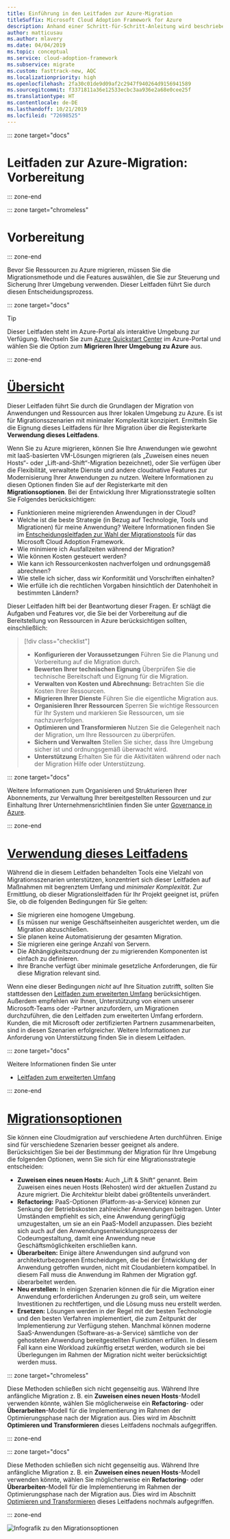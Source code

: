 ```yaml
---
title: Einführung in den Leitfaden zur Azure-Migration
titleSuffix: Microsoft Cloud Adoption Framework for Azure
description: Anhand einer Schritt-für-Schritt-Anleitung wird beschrieben, wie Sie die Dienste Ihres Unternehmens effizient zu Azure migrieren.
author: matticusau
ms.author: mlavery
ms.date: 04/04/2019
ms.topic: conceptual
ms.service: cloud-adoption-framework
ms.subservice: migrate
ms.custom: fasttrack-new, AQC
ms.localizationpriority: high
ms.openlocfilehash: 2fa30c01de9d09af2c2947f940264d9156941589
ms.sourcegitcommit: f3371811a36e12533ecbc3aa936e2a68e0cee25f
ms.translationtype: HT
ms.contentlocale: de-DE
ms.lasthandoff: 10/21/2019
ms.locfileid: "72698525"
---
```

::: zone target="docs"

# <a name="azure-migration-guide-before-you-start"></a>Leitfaden zur Azure-Migration: Vorbereitung

::: zone-end

::: zone target="chromeless"

# <a name="before-you-start"></a>Vorbereitung

::: zone-end

Bevor Sie Ressourcen zu Azure migrieren, müssen Sie die Migrationsmethode und die Features auswählen, die Sie zur Steuerung und Sicherung Ihrer Umgebung verwenden. Dieser Leitfaden führt Sie durch diesen Entscheidungsprozess.

::: zone target="docs"

> [!TIP]
> Dieser Leitfaden steht im Azure-Portal als interaktive Umgebung zur Verfügung. Wechseln Sie zum [Azure Quickstart Center](https://portal.azure.com/?feature.quickstart=true#blade/Microsoft_Azure_Resources/QuickstartCenterBlade) im Azure-Portal und wählen Sie die Option zum **Migrieren Ihrer Umgebung zu Azure** aus.

::: zone-end

# <a name="overviewtaboverview"></a>[Übersicht](#tab/Overview)

Dieser Leitfaden führt Sie durch die Grundlagen der Migration von Anwendungen und Ressourcen aus Ihrer lokalen Umgebung zu Azure. Es ist für Migrationsszenarien mit minimaler Komplexität konzipiert. Ermitteln Sie die Eignung dieses Leitfadens für Ihre Migration über die Registerkarte **Verwendung dieses Leitfadens**.

Wenn Sie zu Azure migrieren, können Sie Ihre Anwendungen wie gewohnt mit IaaS-basierten VM-Lösungen migrieren (als „Zuweisen eines neuen Hosts“- oder „Lift-and-Shift“-Migration bezeichnet), oder Sie verfügen über die Flexibilität, verwaltete Dienste und andere cloudnative Features zur Modernisierung Ihrer Anwendungen zu nutzen. Weitere Informationen zu diesen Optionen finden Sie auf der Registerkarte mit den **Migrationsoptionen**. Bei der Entwicklung Ihrer Migrationsstrategie sollten Sie Folgendes berücksichtigen:

- Funktionieren meine migrierenden Anwendungen in der Cloud?
- Welche ist die beste Strategie (in Bezug auf Technologie, Tools und Migrationen) für meine Anwendung? Weitere Informationen finden Sie im [Entscheidungsleitfaden zur Wahl der Migrationstools](../../decision-guides/migrate-decision-guide/index.md) für das Microsoft Cloud Adoption Framework.
- Wie minimiere ich Ausfallzeiten während der Migration?
- Wie können Kosten gesteuert werden?
- Wie kann ich Ressourcenkosten nachverfolgen und ordnungsgemäß abrechnen?
- Wie stelle ich sicher, dass wir Konformität und Vorschriften einhalten?
- Wie erfülle ich die rechtlichen Vorgaben hinsichtlich der Datenhoheit in bestimmten Ländern?

Dieser Leitfaden hilft bei der Beantwortung dieser Fragen. Er schlägt die Aufgaben und Features vor, die Sie bei der Vorbereitung auf die Bereitstellung von Ressourcen in Azure berücksichtigen sollten, einschließlich:

> [!div class="checklist"]
>
> - **Konfigurieren der Voraussetzungen** Führen Sie die Planung und Vorbereitung auf die Migration durch.
> - **Bewerten Ihrer technischen Eignung** Überprüfen Sie die technische Bereitschaft und Eignung für die Migration.
> - **Verwalten von Kosten und Abrechnung:** Betrachten Sie die Kosten Ihrer Ressourcen.
> - **Migrieren Ihrer Dienste** Führen Sie die eigentliche Migration aus.
> - **Organisieren Ihrer Ressourcen** Sperren Sie wichtige Ressourcen für Ihr System und markieren Sie Ressourcen, um sie nachzuverfolgen.
> - **Optimieren und Transformieren** Nutzen Sie die Gelegenheit nach der Migration, um Ihre Ressourcen zu überprüfen.
> - **Sichern und Verwalten** Stellen Sie sicher, dass Ihre Umgebung sicher ist und ordnungsgemäß überwacht wird.
> - **Unterstützung** Erhalten Sie für die Aktivitäten während oder nach der Migration Hilfe oder Unterstützung.

::: zone target="docs"

Weitere Informationen zum Organisieren und Strukturieren Ihrer Abonnements, zur Verwaltung Ihrer bereitgestellten Ressourcen und zur Einhaltung Ihrer Unternehmensrichtlinien finden Sie unter [Governance in Azure](https://docs.microsoft.com/azure/security/governance-in-azure).

::: zone-end

# <a name="when-to-use-this-guidetabwhentousethisguide"></a>[Verwendung dieses Leitfadens](#tab/WhenToUseThisGuide)

Während die in diesem Leitfaden behandelten Tools eine Vielzahl von Migrationsszenarien unterstützen, konzentriert sich dieser Leitfaden auf Maßnahmen mit begrenztem Umfang und _minimaler Komplexität_. Zur Ermittlung, ob dieser Migrationsleitfaden für Ihr Projekt geeignet ist, prüfen Sie, ob die folgenden Bedingungen für Sie gelten:

- Sie migrieren eine homogene Umgebung.
- Es müssen nur wenige Geschäftseinheiten ausgerichtet werden, um die Migration abzuschließen.
- Sie planen keine Automatisierung der gesamten Migration.
- Sie migrieren eine geringe Anzahl von Servern.
- Die Abhängigkeitszuordnung der zu migrierenden Komponenten ist einfach zu definieren.
- Ihre Branche verfügt über minimale gesetzliche Anforderungen, die für diese Migration relevant sind.

Wenn eine dieser Bedingungen _nicht_ auf Ihre Situation zutrifft, sollten Sie stattdessen den [Leitfaden zum erweiterten Umfang](../expanded-scope/index.md) berücksichtigen. Außerdem empfehlen wir Ihnen, Unterstützung von einem unserer Microsoft-Teams oder -Partner anzufordern, um Migrationen durchzuführen, die den Leitfaden zum erweiterten Umfang erfordern. Kunden, die mit Microsoft oder zertifizierten Partnern zusammenarbeiten, sind in diesen Szenarien erfolgreicher. Weitere Informationen zur Anforderung von Unterstützung finden Sie in diesem Leitfaden.

<!-- markdownlint-enable MD033 -->

::: zone target="docs"

Weitere Informationen finden Sie unter

- [Leitfaden zum erweiterten Umfang](../expanded-scope/index.md)

::: zone-end

# <a name="migration-optionstabmigrationoptions"></a>[Migrationsoptionen](#tab/MigrationOptions)

Sie können eine Cloudmigration auf verschiedene Arten durchführen. Einige sind für verschiedene Szenarien besser geeignet als andere. Berücksichtigen Sie bei der Bestimmung der Migration für Ihre Umgebung die folgenden Optionen, wenn Sie sich für eine Migrationsstrategie entscheiden:

- **Zuweisen eines neuen Hosts:** Auch „Lift & Shift“ genannt. Beim Zuweisen eines neuen Hosts (Rehosten) wird der aktuellen Zustand zu Azure migriert. Die Architektur bleibt dabei größtenteils unverändert.
- **Refactoring:** PaaS-Optionen (Platform-as-a-Service) können zur Senkung der Betriebskosten zahlreicher Anwendungen beitragen. Unter Umständen empfiehlt es sich, eine Anwendung geringfügig umzugestalten, um sie an ein PaaS-Modell anzupassen. Dies bezieht sich auch auf den Anwendungsentwicklungsprozess der Codeumgestaltung, damit eine Anwendung neue Geschäftsmöglichkeiten erschließen kann.
- **Überarbeiten:** Einige ältere Anwendungen sind aufgrund von architekturbezogenen Entscheidungen, die bei der Entwicklung der Anwendung getroffen wurden, nicht mit Cloudanbietern kompatibel. In diesem Fall muss die Anwendung im Rahmen der Migration ggf. überarbeitet werden.
- **Neu erstellen:** In einigen Szenarien können die für die Migration einer Anwendung erforderlichen Änderungen zu groß sein, um weitere Investitionen zu rechtfertigen, und die Lösung muss neu erstellt werden.
- **Ersetzen:** Lösungen werden in der Regel mit der besten Technologie und den besten Verfahren implementiert, die zum Zeitpunkt der Implementierung zur Verfügung stehen. Manchmal können moderne SaaS-Anwendungen (Software-as-a-Service) sämtliche von der gehosteten Anwendung bereitgestellten Funktionen erfüllen. In diesem Fall kann eine Workload zukünftig ersetzt werden, wodurch sie bei Überlegungen im Rahmen der Migration nicht weiter berücksichtigt werden muss.

::: zone target="chromeless"

Diese Methoden schließen sich nicht gegenseitig aus. Während Ihre anfängliche Migration z. B. ein **Zuweisen eines neuen Hosts**-Modell verwenden könnte, wählen Sie möglicherweise ein **Refactoring**- oder **Überarbeiten**-Modell für die Implementierung im Rahmen der Optimierungsphase nach der Migration aus. Dies wird im Abschnitt **Optimieren und Transformieren** dieses Leitfadens nochmals aufgegriffen.

::: zone-end

::: zone target="docs"

Diese Methoden schließen sich nicht gegenseitig aus. Während Ihre anfängliche Migration z. B. ein **Zuweisen eines neuen Hosts**-Modell verwenden könnte, wählen Sie möglicherweise ein **Refactoring**- oder **Überarbeiten**-Modell für die Implementierung im Rahmen der Optimierungsphase nach der Migration aus. Dies wird im Abschnitt [Optimieren und Transformieren](./optimize-and-transform.md) dieses Leitfadens nochmals aufgegriffen.

::: zone-end

![Infografik zu den Migrationsoptionen](../../_images/migrate/migration-options.png)
